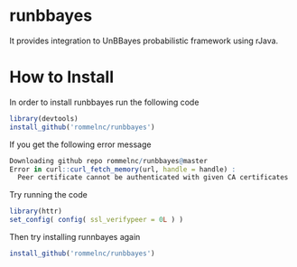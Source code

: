 # runbbayes
It provides integration to UnBBayes probabilistic framework using rJava.

# How to Install

In order to install runbbayes run the following code

```r
library(devtools)
install_github('rommelnc/runbbayes')
```

If you get the following error message

```r
Downloading github repo rommelnc/runbbayes@master
Error in curl::curl_fetch_memory(url, handle = handle) : 
  Peer certificate cannot be authenticated with given CA certificates
```

Try running the code

```r
library(httr)
set_config( config( ssl_verifypeer = 0L ) )
```

Then try installing runnbayes again

```r
install_github('rommelnc/runbbayes')
```

